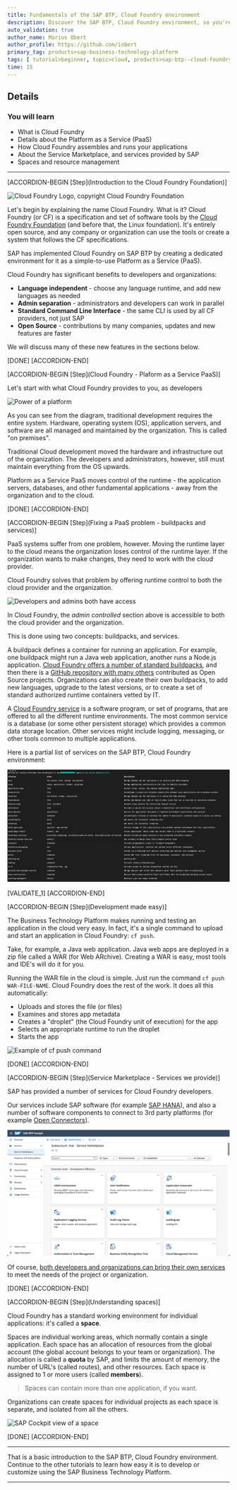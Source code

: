 ```yaml
---
title: Fundamentals of the SAP BTP, Cloud Foundry environment
description: Discover the SAP BTP, Cloud Foundry environment, so you're ready to deploy and run applications with confidence.
auto_validation: true
author_name: Marius Obert
author_profile: https://github.com/iobert
primary_tag: products>sap-business-technology-platform
tags: [ tutorial>beginner, topic>cloud, products>sap-btp--cloud-foundry-environment ]
time: 15
---
```


## Details
### You will learn  
  - What is Cloud Foundry
  - Details about the Platform as a Service (PaaS)
  - How Cloud Foundry assembles and runs your applications
  - About the Service Marketplace, and services provided by SAP
  - Spaces and resource management

---

[ACCORDION-BEGIN [Step](Introduction to the Cloud Foundry Foundation)]

![Cloud Foundry Logo, copyright Cloud Foundry Foundation](cloud-foundry-logo.png)

Let's begin by explaining the name Cloud Foundry.  What is it?  Cloud Foundry (or CF) is a specification and set of software tools by the [Cloud Foundry Foundation](https://www.cloudfoundry.org/) (and before that, the Linux foundation).  It's entirely open source, and any company or organization can use the tools or create a system that follows the CF specifications.

SAP has implemented Cloud Foundry on SAP BTP by creating a dedicated environment for it as a simple-to-use Platform as a Service (PaaS).  

Cloud Foundry has significant benefits to developers and organizations:

- **Language independent** - choose any language runtime, and add new languages as needed
- **Admin separation** - administrators and developers can work in parallel
- **Standard Command Line Interface** - the same CLI is used by all CF providers, not just SAP
- **Open Source** - contributions by many companies, updates and new features are faster

We will discuss many of these new features in the sections below.


[DONE]
[ACCORDION-END]

[ACCORDION-BEGIN [Step](Cloud Foundry - Plaform as a Service PaaS)]

Let's start with what Cloud Foundry provides to you, as developers

![Power of a platform](power-of-platform.png)

As you can see from the diagram, traditional development requires the entire system.  Hardware, operating system (OS), application servers, and software are all managed and maintained by the organization. This is called "on premises".

Traditional Cloud development moved the hardware and infrastructure out of the organization.  The developers and administrators, however, still must maintain everything from the OS upwards.

Platform as a Service PaaS moves control of the runtime - the application servers, databases, and other fundamental applications - away from the organization and to the cloud.

[DONE]
[ACCORDION-END]


[ACCORDION-BEGIN [Step](Fixing a PaaS problem - buildpacks and services)]

PaaS systems suffer from one problem, however.  Moving the runtime layer to the cloud means the organization loses control of the runtime layer.  If the organization wants to make changes, they need to work with the cloud provider.  

Cloud Foundry solves that problem by offering runtime control to both the cloud provider and the organization.

![Developers and admins both have access](developer-admin-controlled.png)

In Cloud Foundry, the *admin controlled* section above is accessible to both the cloud provider and the organization.  

This is done using two concepts: buildpacks, and services.  

A buildpack defines a container for running an application.  For example, one buildpack might run a Java web application, another runs a Node.js application.  [Cloud Foundry offers a number of standard buildpacks](https://docs.cloudfoundry.org/buildpacks/), and then there is a [GitHub repository with many others](https://github.com/cloudfoundry-community/cf-docs-contrib/wiki/Buildpacks#community-created) contributed as Open Source projects.  Organizations can also create their own buildpacks, to add new languages, upgrade to the latest versions, or to create a set of standard authorized runtime containers vetted by IT.

A [Cloud Foundry service](https://docs.cloudfoundry.org/devguide/services/) is a software program, or set of programs, that are offered to all the different runtime environments.  The most common service is a database (or some other persistent storage) which provides a common data storage location.  Other services might include logging, messaging, or other tools common to multiple applications.

Here is a partial list of services on the SAP BTP, Cloud Foundry environment:

![Partial SAP Cloud Foundry service list](sapcf-services-partial.png)

[VALIDATE_1]
[ACCORDION-END]


[ACCORDION-BEGIN [Step](Development made easy)]

The Business Technology Platform makes running and testing an application in the cloud very easy.  In fact, it's a single command to upload and start an application in Cloud Foundry:  `cf push`.

Take, for example, a Java web application.  Java web apps are deployed in a zip file called a WAR (for Web ARchive).  Creating a WAR is easy, most tools and IDE's will do it for you.  

Running the WAR file in the cloud is simple.  Just run the command `cf push WAR-FILE-NAME`.  Cloud Foundry does the rest of the work.  It does all this automatically:

- Uploads and stores the file (or files)
- Examines and stores app metadata
- Creates a "droplet" (the Cloud Foundry unit of execution) for the app
- Selects an appropriate runtime to run the droplet
- Starts the app

![Example of cf push command](cf-push-example1.png)

[DONE]
[ACCORDION-END]

[ACCORDION-BEGIN [Step](Service Marketplace - Services we provide)]

SAP has provided a number of services for Cloud Foundry developers.  

Our services include SAP software (for example [SAP HANA](https://help.sap.com/viewer/product/HANA_SERVICE/Cloud/en-US)), and also a number of software components to connect to 3rd party platforms (for example [Open Connectors](https://help.sap.com/viewer/product/OPEN_CONNECTORS/Cloud/en-US)).

![Partial list of Cloud Foundry services from SAP](sap-cf-service-list.png)

Of course, [both developers and organizations can bring their own services](https://docs.cloudfoundry.org/devguide/services/user-provided.html) to meet the needs of the project or organization.

[DONE]
[ACCORDION-END]

[ACCORDION-BEGIN [Step](Understanding spaces)]

Cloud Foundry has a standard working environment for individual applications:  it's called a **space**.  

Spaces are individual working areas, which normally contain a single application.  Each space has an allocation of resources from the global account (the global account belongs to your team or organization).  The allocation is called a **quota** by SAP, and limits the amount of memory, the number of URL's (called routes), and other resources.  Each space is assigned to 1 or more users (called **members**).

> Spaces can contain more than one application, if you want.  

Organizations can create spaces for individual projects as each space is separate, and isolated from all the others.

![SAP Cockpit view of a space](cf-space.png)

[DONE]
[ACCORDION-END]

---

That is a basic introduction to the SAP BTP, Cloud Foundry environment. Continue to the other tutorials to learn how easy it is to develop or customize using the SAP Business Technology Platform.


---
